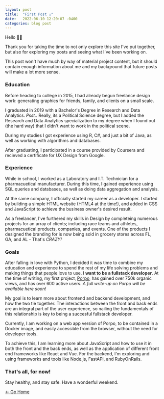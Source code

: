 ```yaml
---
layout: post
title:  "First Post ☕️"
date:   2022-06-10 12:20:07 -0400
categories: blog post
---
```

Hello 👋🏻 

Thank you for taking the time to not only explore this site I've put together, but also
for exploring my posts and seeing what I've been working on.

This post won't have much by way of material project content, but it should contain enough
information about me and my background that future posts will make a lot more sense.

### Education

Before heading to college in 2015, I had already begun freelance design work: generating graphics for friends, family, and clients on a small scale.

I graduated in 2019 with a Bachelor's Degree in Research and Data Analytics.
<i>Psst..</i> Really, its a Political Science degree, but I added the Research and Data Analytics specialization to my degree when I found out (the hard way) that I didn't want to work in the political scene.

During my studies I got experience using R, C#, and just a bit of Java, as well as working with algorithms and databases.

After graduating, I participated in a course provided by Coursera and recieved a certificate for UX Design from Google.

### Experience

While in school, I worked as a Laboratory and I.T. Technician for a pharmacuetical manufacturer. During this time, I gained experience using SQL queries and databases, as well as doing data aggregation and analysis.

At the same company, I officially started my career as a developer. I started by building a simple HTML website (HTML4 at the time!), and added in CSS and JavaScript to achieve the business owner's desired result.

As a freelancer, I've furthered my skills in Design by completeing numerous projects for an array of clients; including race teams and athletes, pharmacuetical products, companies, and events. One of the products I designed the branding for is now being sold in grocery stores across FL, GA, and AL - That's <i>CRAZY!</i>

### Goals

After falling in love with Python, I decided it was time to combine my education and experience to spend the rest of my life solving problems and making things that people love to use. <b>I want to be a fullstack developer</b>.
At the time of writing, my first project, [Porpo](https://github.com/dawesry/porpo), has gained over 750k organic views, and has over 600 active users. <i>A full write-up on Porpo will be available here soon!</i>

My goal is to learn more about frontend and backend development, and how the two tie together. The interactions between the front and back ends are an integral part of the user experience, so nailing the fundamentals of this relationship is key to being a succesful fullstack developer.


Currently, I am working on a web app version of Porpo, to be contained in a Docker image, and easily accessible from the browser, without the need for developer tools.

To achieve this, I am learning more about JavaScript and how to use it in both the front and the back ends, as well as the application of different front end frameworks like React and Vue. For the backend, I'm exploring and using frameworks and tools like Node.js, FastAPI, and RubyOnRails.

### That's all, for now!

Stay healthy, and stay safe.
Have a wonderful weekend.

[&larr; Go Home](https://dawes.cc)
